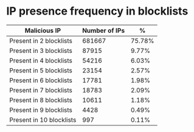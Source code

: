 # IP presence frequency in blocklists
| Malicious IP | Number of IPs | % |
|----|----|----|
| Present in 2 blocklists | 681667 | 75.78% |
| Present in 3 blocklists | 87915 | 9.77% |
| Present in 4 blocklists | 54216 | 6.03% |
| Present in 5 blocklists | 23154 | 2.57% |
| Present in 6 blocklists | 17781 | 1.98% |
| Present in 7 blocklists | 18783 | 2.09% |
| Present in 8 blocklists | 10611 | 1.18% |
| Present in 9 blocklists | 4428 | 0.49% |
| Present in 10 blocklists | 997 | 0.11% |
